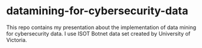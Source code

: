 # datamining-for-cybersecurity-data
This repo contains my presentation about the implementation of data mining for cybersecurity data. I use ISOT  Botnet data set  created by University of Victoria. 
